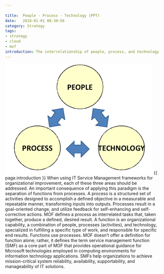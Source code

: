 ```yaml
---

title:  People - Process - Technology (PPT)
date:   2018-01-01 08:30:56
category: Strategy
tags:
- strategy
- cloud
- mof
introduction: The interrelationship of people, process, and technology. A widely accepted paradigm for defining the core focus areas in managing organizational improvement is Process - People - Technology (PPT).
---
```


![PPT](/assets/framework/ppt.png)
{{ page.introduction }} When using IT Service Management frameworks for organizational improvement, each of these three areas should be addressed.
An important consequence of applying this paradigm is the separation of functions from processes. 
A process is a structured set of activities designed to accomplish a defined objective in a measurable and repeatable manner, transforming inputs into outputs. Processes result in a goal-oriented change, and utilize feedback for self-enhancing and self-corrective actions. 
MOF defines a process as interrelated tasks that, taken together, produce a defined, desired result. A function is an organizational capability, a combination of people, processes (activities), and technology, specialized in fulfilling a specific type of work, and responsible for specific end results. Functions use processes.
MOF doesn’t offer a definition for function alone; rather, it defines the term service management function (SMF) as a core part of MOF that provides operational guidance for Microsoft technologies employed in computing environments for information technology applications. SMFs help organizations to achieve mission-critical system reliability, availability, supportability, and manageability of IT solutions.
